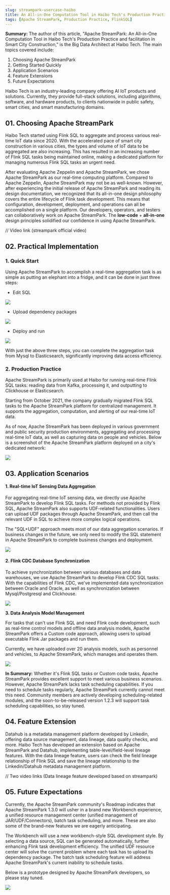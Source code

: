 ```yaml
---
slug: streampark-usercase-haibo
title: An All-in-One Computation Tool in Haibo Tech's Production Practice and facilitation in Smart City Construction
tags: [Apache StreamPark, Production Practice, FlinkSQL]
---
```



**Summary:** The author of this article, "Apache StreamPark: An All-in-One Computation Tool in Haibo Tech's Production Practice and facilitation in Smart City Construction," is the Big Data Architect at Haibo Tech. The main topics covered include:

1. Choosing Apache StreamPark
2. Getting Started Quickly
3. Application Scenarios
4. Feature Extensions
5. Future Expectations

Haibo Tech is an industry-leading company offering AI IoT products and solutions. Currently, they provide full-stack solutions, including algorithms, software, and hardware products, to clients nationwide in public safety, smart cities, and smart manufacturing domains.

<!-- truncate -->


## **01. Choosing Apache StreamPark**

Haibo Tech started using Flink SQL to aggregate and process various real-time IoT data since 2020. With the accelerated pace of smart city construction in various cities, the types and volume of IoT data to be aggregated are also increasing. This has resulted in an increasing number of Flink SQL tasks being maintained online, making a dedicated platform for managing numerous Flink SQL tasks an urgent need.

After evaluating Apache Zeppelin and Apache StreamPark, we chose Apache StreamPark as our real-time computing platform. Compared to Apache Zeppelin, Apache StreamPark may not be as well-known. However, after experiencing the initial release of Apache StreamPark and reading its design documentation, we recognized that its all-in-one design philosophy covers the entire lifecycle of Flink task development. This means that configuration, development, deployment, and operations can all be accomplished on a single platform. Our developers, operators, and testers can collaboratively work on Apache StreamPark. The **low-code** + **all-in-one** design principles solidified our confidence in using Apache StreamPark.

// Video link (streampark official video)



## **02. Practical Implementation**

### **1. Quick Start**

Using Apache StreamPark to accomplish a real-time aggregation task is as simple as putting an elephant into a fridge, and it can be done in just three steps:

- Edit SQL

![](/blog/haibo/flink_sql.png)

- Upload dependency packages

![](/blog/haibo/dependency.png)

- Deploy and run

![](/blog/haibo/deploy.png)

With just the above three steps, you can complete the aggregation task from Mysql to Elasticsearch, significantly improving data access efficiency.

### **2. Production Practice**

Apache StreamPark is primarily used at Haibo for running real-time Flink SQL tasks: reading data from Kafka, processing it, and outputting to Clickhouse or Elasticsearch.

Starting from October 2021, the company gradually migrated Flink SQL tasks to the Apache StreamPark platform for centralized management. It supports the aggregation, computation, and alerting of our real-time IoT data.

As of now, Apache StreamPark has been deployed in various government and public security production environments, aggregating and processing real-time IoT data, as well as capturing data on people and vehicles. Below is a screenshot of the Apache StreamPark platform deployed on a city's dedicated network:

![](/blog/haibo/application.png)

## **03. Application Scenarios**

#### **1. Real-time IoT Sensing Data Aggregation**

For aggregating real-time IoT sensing data, we directly use Apache StreamPark to develop Flink SQL tasks. For methods not provided by Flink SQL, Apache StreamPark also supports UDF-related functionalities. Users can upload UDF packages through Apache StreamPark, and then call the relevant UDF in SQL to achieve more complex logical operations.

The "SQL+UDF" approach meets most of our data aggregation scenarios. If business changes in the future, we only need to modify the SQL statement in Apache StreamPark to complete business changes and deployment.

![](/blog/haibo/data_aggregation.png)

#### **2. Flink CDC Database Synchronization**

To achieve synchronization between various databases and data warehouses, we use Apache StreamPark to develop Flink CDC SQL tasks. With the capabilities of Flink CDC, we've implemented data synchronization between Oracle and Oracle, as well as synchronization between Mysql/Postgresql and Clickhouse.

![](/blog/haibo/flink_cdc.png)

**3. Data Analysis Model Management**

For tasks that can't use Flink SQL and need Flink code development, such as real-time control models and offline data analysis models, Apache StreamPark offers a Custom code approach, allowing users to upload executable Flink Jar packages and run them.

Currently, we have uploaded over 20 analysis models, such as personnel and vehicles, to Apache StreamPark, which manages and operates them.

![](/blog/haibo/data_aggregation.png)

**In Summary:** Whether it's Flink SQL tasks or Custom code tasks, Apache StreamPark provides excellent support to meet various business scenarios. However, Apache StreamPark lacks task scheduling capabilities. If you need to schedule tasks regularly, Apache StreamPark currently cannot meet this need. Community members are actively developing scheduling-related modules, and the soon-to-be-released version 1.2.3 will support task scheduling capabilities, so stay tuned.

## **04. Feature Extension**

Datahub is a metadata management platform developed by Linkedin, offering data source management, data lineage, data quality checks, and more. Haibo Tech has developed an extension based on Apache StreamPark and Datahub, implementing table-level/field-level lineage features. With the data lineage feature, users can check the field lineage relationship of Flink SQL and save the lineage relationship to the Linkedin/Datahub metadata management platform.

// Two video links (Data lineage feature developed based on streampark)



## **05. Future Expectations**

Currently, the Apache StreamPark community's Roadmap indicates that Apache StreamPark 1.3.0 will usher in a brand new Workbench experience, a unified resource management center (unified management of JAR/UDF/Connectors), batch task scheduling, and more. These are also some of the brand-new features we are eagerly anticipating.

The Workbench will use a new workbench-style SQL development style. By selecting a data source, SQL can be generated automatically, further enhancing Flink task development efficiency. The unified UDF resource center will solve the current problem where each task has to upload its dependency package. The batch task scheduling feature will address Apache StreamPark's current inability to schedule tasks.

Below is a prototype designed by Apache StreamPark developers, so please stay tuned.

![](/blog/haibo/data_source.png)
